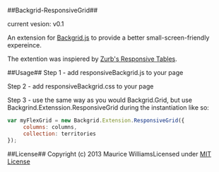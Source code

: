 ##Backgrid-ResponsiveGrid##

current vesion: v0.1

An extension for [Backgrid.js](http://backgridjs.com/) to provide a better small-screen-friendly expereince.

The extention was inspiered by [Zurb's Responsive Tables](http://zurb.com/playground/responsive-tables).



##Usage##
Step 1 - add responsiveBackgrid.js to your page

Step 2 - add responsiveBackgrid.css to your page

Step 3 - use the same way as you would Backgrid.Grid, but use Backgrind.Extenssion.ResponsiveGrid during the instantiation like so:

```javascript
var myFlexGrid = new Backgrid.Extension.ResponsiveGrid({
     columns: columns,
     collection: territories
});
```

##License##
Copyright (c) 2013 Maurice WilliamsLicensed under [MIT License](http://opensource.org/licenses/MIT)
